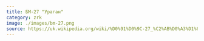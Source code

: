```yaml
---
title: БМ-27 "Ураган"
category: zrk
image: ./images/bm-27.png
source: https://uk.wikipedia.org/wiki/%D0%91%D0%9C-27_%C2%AB%D0%A3%D1%80%D0%B0%D0%B3%D0%B0%D0%BD%C2%BB
---
```

